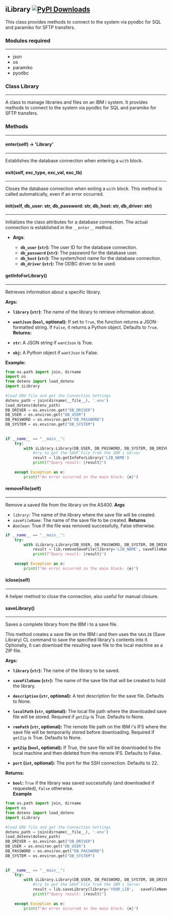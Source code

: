## iLibrary [![PyPI Downloads](https://static.pepy.tech/personalized-badge/ilibrary?period=total&units=INTERNATIONAL_SYSTEM&left_color=BLACK&right_color=MAGENTA&left_text=downloads)](https://pepy.tech/projects/ilibrary)
  
This class provides methods to connect to the system via pyodbc for SQL and paramiko for SFTP transfers.  

### Modules  required
  ---
* json  
* os  
* paramiko  
* pyodbc  
  
### Class Library  
  ---
A class to manage libraries and files on an IBM i system. It provides methods to connect to the system via pyodbc for SQL and paramiko for SFTP transfers.  
  
### Methods  
  ---
#### __enter__(self) -> 'Library'  
---  
Establishes the database connection when entering a `with` block.  
  
#### __exit__(self, exc_type, exc_val, exc_tb)  
---
Closes the database connection when exiting a `with` block. This method is called automatically, even if an error occurred.  
  
#### __init__(self, db_user: str, db_password: str, db_host: str, db_driver: str)  
---
Initializes the class attributes for a database connection. The actual connection is established in the `__enter__` method.  
  
* **Args**:  
  
  * **`db_user` (`str`):** The user ID for the database connection.  
  * **`db_password` (`str`):** The password for the database user.  
  * **`db_host` (`str`):** The system/host name for the database connection.  
  * **`db_driver` (`str`):** The ODBC driver to be used.  
#### getInfoForLibrary()
---
Retrieves information about a specific library.  
  
**Args:**  
  
  * **`library` (`str`):** The name of the library to retrieve information about.  
  * **`wantJson` (`bool`, optional):** If set to `True`, the function returns a JSON-formatted string. If `False`, it returns a Python object. Defaults to `True`.  
**Returns:**  
  
  * **`str`:** A JSON string if `wantJson` is True.  
  * **`obj`:** A Python object if `wantJson` is False.  
  
**Example:**  
  
```python
from os.path import join, dirname  
import os  
from dotenv import load_dotenv  
import iLibrary  
  
#load ENV file and get the Connection Settings  
dotenv_path = join(dirname(__file__), '.env')  
load_dotenv(dotenv_path)  
DB_DRIVER = os.environ.get("DB_DRIVER")  
DB_USER = os.environ.get("DB_USER")  
DB_PASSWORD = os.environ.get("DB_PASSWORD")  
DB_SYSTEM = os.environ.get("DB_SYSTEM")  
  
  
if __name__ == "__main__":  
    try:  
        with iLibrary.Library(DB_USER, DB_PASSWORD, DB_SYSTEM, DB_DRIVER) as lib:  
            #try to get the SAVF File from the IBM i Server  
            result = lib.getInfoForLibrary('LIB_NAME')  
            print(f"Query result: {result}")  
  
    except Exception as e:  
        print(f"An error occurred in the main block: {e}")
```

#### removeFile(self) 
---
Remove a saved file from the library on the AS400.
**Args** 
* *`library`*: The name of the library where the save file will be created.
* *`saveFileName`*: The name of the save file to be created.
**Returns**
* *`Boolean`*: True if the file was removed successfully, False otherwise.
```python
if __name__ == "__main__":  
    try:  
        with iLibrary.Library(DB_USER, DB_PASSWORD, DB_SYSTEM, DB_DRIVER) as lib:  
            result = lib.removeSaveFile(library='LIB_NAME', saveFileName='SAVE_FILE_NAME') 
            print(f"Query result: {result}")  
  
    except Exception as e:  
        print(f"An error occurred in the main block: {e}")
```

#### iclose(self)  
  ---
A helper method to close the connection, also useful for manual closure.  
  
#### saveLibrary()
---
  
Saves a complete library from the IBM i to a save file.  
  
This method creates a save file on the IBM i and then uses the `SAVLIB` (Save Library) CL command to save the specified library's contents into it. Optionally, it can download the resulting save file to the local machine as a ZIP file.  
  
**Args:**  
  
* **`library` (`str`):** The name of the library to be saved.  
  
* **`saveFileName` (`str`):** The name of the save file that will be created to hold the library.  
  
* **`description` (`str`, optional):** A text description for the save file. Defaults to None.  
  
* **`localPath` (`str`, optional):** The local file path where the downloaded save file will be stored. Required if `getZip` is True. Defaults to None.  
  
* **`remPath` (`str`, optional):** The remote file path on the IBM i's IFS where the save file will be temporarily stored before downloading. Required if `getZip` is True. Defaults to None.  
  
* **`getZip` (`bool`, optional):** If True, the save file will be downloaded to the local machine and then deleted from the remote IFS. Defaults to False.  
  
* **`port` (`int`, optional):** The port for the SSH connection. Defaults to 22.  
  
 **Returns:**
* **`bool`:** `True` if the library was saved successfully (and downloaded if requested), `False` otherwise.  
**Example**
```python
from os.path import join, dirname  
import os  
from dotenv import load_dotenv  
import iLibrary  
  
#load ENV file and get the Connection Settings  
dotenv_path = join(dirname(__file__), '.env')  
load_dotenv(dotenv_path)  
DB_DRIVER = os.environ.get("DB_DRIVER")  
DB_USER = os.environ.get("DB_USER")  
DB_PASSWORD = os.environ.get("DB_PASSWORD")  
DB_SYSTEM = os.environ.get("DB_SYSTEM")  
  
  
if __name__ == "__main__":  
    try:  
        with iLibrary.Library(DB_USER, DB_PASSWORD, DB_SYSTEM, DB_DRIVER) as lib:  
            #try to get the SAVF File from the IBM i Server  
            result = lib.saveLibrary(library='YOUR_LIB',   saveFileName='SAVEFILE_NAME', getZip=True, localPath=join(dirname(__file__)), remPath='/home/USERNAME/')  
            print(f"Query result: {result}")  
  
    except Exception as e:  
        print(f"An error occurred in the main block: {e}")
```
  